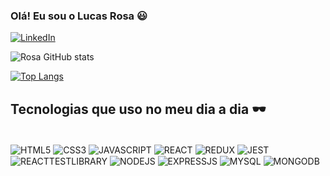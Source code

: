 ### Olá! Eu sou o Lucas Rosa 😃


[![LinkedIn](https://img.shields.io/badge/LinkedIn-0077B5?style=for-the-badge&logo=linkedin&logoColor=white)](https://www.linkedin.com/in/lucas-rosa-6468251ab/)

![Rosa GitHub stats](https://github-readme-stats.vercel.app/api?username=lucasrosa53&show_icons=true&theme=onedark)

[![Top Langs](https://github-readme-stats.vercel.app/api/top-langs/?username=lucasrosa53)](https://github.com/anuraghazra/github-readme-stats)

## Tecnologias que uso no meu dia a dia 🕶️

<div style="display: inline_block"><br/>
    <img align="center" alt="HTML5" src="https://img.shields.io/badge/HTML5-E34F26?style=for-the-badge&logo=html5&logoColor=white"/>
    <img align="center" alt="CSS3" src="https://img.shields.io/badge/CSS3-1572B6?style=for-the-badge&logo=css3&logoColor=white"/>
    <img align="center" alt="JAVASCRIPT" src="https://img.shields.io/badge/JavaScript-323330?style=for-the-badge&logo=javascript&logoColor=F7DF1E"/>
    <img align="center" alt="REACT" src="https://img.shields.io/badge/React-20232A?style=for-the-badge&logo=react&logoColor=61DAFB"/>
     <img align="center" alt="REDUX" src="https://img.shields.io/badge/Redux-593D88?style=for-the-badge&logo=redux&logoColor=white"/>
     <img align="center" alt="JEST" src="https://img.shields.io/badge/Jest-323330?style=for-the-badge&logo=Jest&logoColor=white"/>
      <img align="center" alt="REACTTESTLIBRARY" src="https://img.shields.io/badge/testing%20library-323330?style=for-the-badge&logo=testing-library&logoColor=red"/>
      <img align="center" alt="NODEJS" src="https://img.shields.io/badge/Node.js-43853D?style=for-the-badge&logo=node.js&logoColor=white"/>
      <img align="center" alt="EXPRESSJS" src="https://img.shields.io/badge/Express.js-404D59?style=for-the-badge"/>
       <img align="center" alt="MYSQL" src="https://img.shields.io/badge/MySQL-00000F?style=for-the-badge&logo=mysql&logoColor=white"/>
       <img align="center" alt="MONGODB" src="https://img.shields.io/badge/MongoDB-4EA94B?style=for-the-badge&logo=mongodb&logoColor=white"/>   
</div><br/>
